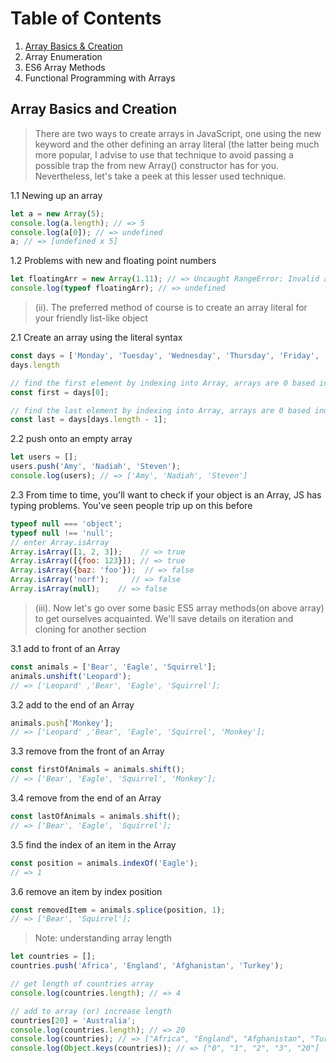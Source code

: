 # Table of Contents

1. [Array Basics & Creation](#array-basics-and-creation)  
2. Array Enumeration
3. ES6 Array Methods
4. Functional Programming with Arrays


## Array Basics and Creation

> There are two ways to create arrays in JavaScript, one using the new keyword and the other
  defining an array literal (the latter being much more popular, I advise to use that technique to
  avoid passing a possible trap the from new Array() constructor has for you. Nevertheless, let's
  take a peek at this lesser used technique.

1.1 Newing up an array
```javascript
let a = new Array(5);
console.log(a.length); // => 5
console.log(a[0]); // => undefined
a; // => [undefined x 5]
```

1.2 Problems with new and floating point numbers
```javascript
let floatingArr = new Array(1.11); // => Uncaught RangeError: Invalid array length
console.log(typeof floatingArr); // => undefined
```

> (ii). The preferred method of course is to create an array literal for your friendly list-like
  object

2.1 Create an array using the literal syntax
```javascript
const days = ['Monday', 'Tuesday', 'Wednesday', 'Thursday', 'Friday', 'Saturday', 'Sunday'];
days.length

// find the first element by indexing into Array, arrays are 0 based indexes
const first = days[0];

// find the last element by indexing into Array, arrays are 0 based indexes
const last = days[days.length - 1];
```

2.2 push onto an empty array
```javascript
let users = [];
users.push('Amy', 'Nadiah', 'Steven');
console.log(users); // => ['Amy', 'Nadiah', 'Steven']
```

2.3 From time to time, you'll want to check if your object is an Array, JS has typing problems. You've seen people trip up on this before
```javascript
typeof null === 'object';
typeof null !== 'null';
// enter Array.isArray
Array.isArray([1, 2, 3]);    // => true
Array.isArray([{foo: 123}]); // => true
Array.isArray({baz: 'foo'});  // => false
Array.isArray('norf');     // => false
Array.isArray(null);    // => false
```

> (iii). Now let's go over some basic ES5 array methods(on above array) to get ourselves acquainted. We'll save details on iteration and cloning for another section

3.1 add to front of an Array
```javascript
const animals = ['Bear', 'Eagle', 'Squirrel'];
animals.unshift('Leopard');
// => ['Leopard' ,'Bear', 'Eagle', 'Squirrel'];
```

3.2 add to the end of an Array
```javascript
animals.push['Monkey'];
// => ['Leopard' ,'Bear', 'Eagle', 'Squirrel', 'Monkey'];
```

3.3 remove from the front of an Array
```javascript
const firstOfAnimals = animals.shift();
// => ['Bear', 'Eagle', 'Squirrel', 'Monkey'];
```

3.4 remove from the end of an Array
```javascript
const lastOfAnimals = animals.shift();
// => ['Bear', 'Eagle', 'Squirrel'];
```

3.5 find the index of an item in the Array
```javascript
const position = animals.indexOf('Eagle');
// => 1
```

3.6 remove an item by index position
```javascript
const removedItem = animals.splice(position, 1);
// => ['Bear', 'Squirrel'];
```

> Note: understanding array length
```javascript
let countries = [];
countries.push('Africa', 'England', 'Afghanistan', 'Turkey');

// get length of countries array
console.log(countries.length); // => 4

// add to array (or) increase length
countries[20] = 'Australia';
console.log(countries.length); // => 20
console.log(countries); // => ["Africa", "England", "Afghanistan", "Turkey", undefined × 16, "Australia"]
console.log(Object.keys(countries)); // => ["0", "1", "2", "3", "20"]
```
